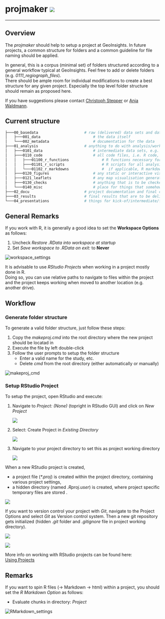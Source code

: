 # projmaker																	![](figures/projmaker_hex.png)
---

## Overview

The _projmaker_ should help to setup a project at GeoInsights.
In future projects, a common structure for folders and a common guideline for file naming should be applied.

In general, this is a corpus (minimal set) of folders structured according to a general workflow typical at GeoInsights.
Feel free to add or delete folders (e.g. *0111_regiograph_files*).  
There should be ample room for individual modifications to create a best structure for any given project.
Especially the top level folder structure should remain as proposed here.

If you have suggestions please contact [Christoph Stepper](mailto:christoph.stepper@gfk.com) or [Anja Waldmann](mailto:anja.waldmann@gfk.com).

## Current structure

[//]: # (run in cmd: tree /f and copy output from cmd)


```bash
├───00_basedata						# raw (delivered) data sets and data documentation; input only - i.e. never to be overwridden!
│   ├───001_data						# the data itself
│   └───002_metadata					# documentation for the data
├───01_analysis						# anything to do with analysis/work-in-progress
│   ├───0101_data						# intermediate data sets, e.g. results from individual analysis modules (tip: name subfolders corresponding to your R-scripts and save your data)
│   ├───0110_code						# all code files, i.e. R code, py code, SAS code, etc.
│   │   ├───01100_r_functions				# R functions necessary for projects (longer than a 3-liner), but not worth to be put into a GIpackage; sourced within scripts to avoid code repetition	
│   │   ├───01101_r_scripts					# R scripts for all analysis steps/modules, named in a comprehensible way (tip: number scrips in the order they need to be executed)	
│   │   └───01102_r_markdowns				#  if applicable, R markdown files (eg. for documentations etc.)
│   ├───0120_figures					# any static or interactive visualisations generated during the analysis
│   ├───0121_leaflets					# any map visualisation generated during the analysis
│   ├───0130_checks						# anything that is to be checked by people other than the analysis author, e.g. excel comparison files in purchasing power
│   └───0140_misc						# place for things that somehow do not fit into any of the above, e.g. colour definitions for logos
├───02_docu							# project documentation and final checks (Checkliste)
├───03_results						# final results that are to be delivered to the client or that are to be pushed to our official products
└───04_presentations				# things for kick-of/intermediate/final presentations
```


## General Remarks

If you work with R, it is generally a good idea to set the __Workspace Options__ as follows:

1. Uncheck _Restore .RData into workspace at startup_
2. Set _Save workspace to .RData on exit:_ to __Never__

![workspace_settings](figures/workspace_settings_RStudio.png)	

It is advisable to use _RStudio Projects_ when working in a project mostly done in R.  
Doing so, you can use relative paths to navigate to files within the project and the project keeps working when moved to another location (e.g. another drive).

## Workflow

### Generate folder structure

To generate a valid folder structure, just follow these steps:

1. Copy the *makeproj.cmd* into the root directory where the new project should be locatad in
2. Execute the file by left double-click
3. Follow the user prompts to setup the folder structure
	+ Enter a valid name for the study, etc.
	+ Delete *cmd* from the root directory (either automatically or manually)

![makeproj_cmd](figures/makeproj_cmd.png)
	
### Setup RStudio Project

To setup the project, open RStudio and execute:

1. Navigate to _Project: (None)_ (topright in RStudio GUI) and click on _New Project_

	![](figures/proj_1.png)
	
2. Select: Create Project in _Existing Directory_

	![](figures/proj_2.png)

3. Navigate to your project directory to set this as project working directory

	![](figures/proj_3.png)
	
When a new RStudio project is created,
* a project file (_*.proj_) is created within the project directory, containing various project settings,
* a hidden directory (named _.Rproj.user_) is created, where project specific temporary files are stored .

![](figures/proj_4.png)

If you want to version control your project with _Git_, navigate to the Project Options and select _Git_ as Version control system. 
Then a new git repository gets initialized (hidden _.git_ folder and _.gitignore_ file in project working directory).

![](figures/project_options_1.png)

![](figures/project_options_2.png)

More info on working with RStudio projects can be found here:  
[Using Projects](https://support.rstudio.com/hc/en-us/articles/200526207-Using-Projects)

## Remarks

If you want to spin R files (-> Markdown -> html) within a project, you should set the _R Markdown Option_ as follows:
* Evaluate chunks in directory: _Project_
 
![RMarkdown_settings](figures/RMarkdown_settings_RStudio.png)



